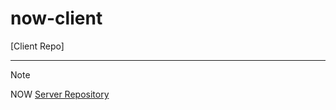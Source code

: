 # now-client
[Client Repo]

---

> [!note]
> NOW [Server Repository](https://github.com/cbnu-now/now-server)
